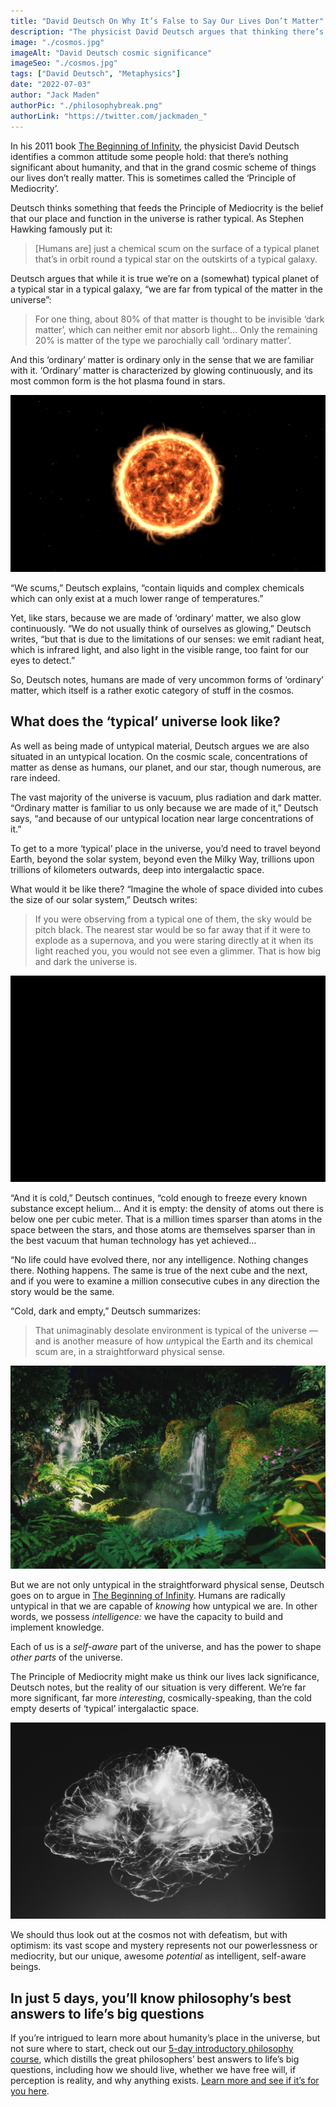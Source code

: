 ```yaml
---
title: "David Deutsch On Why It’s False to Say Our Lives Don’t Matter"
description: "The physicist David Deutsch argues that thinking there’s nothing significant about our existences ‘in the cosmic scheme of things’ is not just damaging, it’s completely false."
image: "./cosmos.jpg"
imageAlt: "David Deutsch cosmic significance"
imageSeo: "./cosmos.jpg"
tags: ["David Deutsch", "Metaphysics"]
date: "2022-07-03"
author: "Jack Maden"
authorPic: "./philosophybreak.png"
authorLink: "https://twitter.com/jackmaden_"
---
```


<span class="big-letter">I</span>n his 2011 book <a target="_blank" rel="noopener noreferrer sponsored" href="http://www.amazon.com/Beginning-Infinity-Explanations-Transform-World/dp/0143121359?_encoding=UTF8&qid=1656843831&sr=8-1&linkCode=ll1&tag=philosophybre-20&linkId=07514655ee7ba73a83de819f2e487203&language=en_US&ref_=as_li_ss_tl">The Beginning of Infinity</a>, the physicist David Deutsch identifies a common attitude some people hold: that there’s nothing significant about humanity, and that in the grand cosmic scheme of things our lives don’t really matter. This is sometimes called the ‘Principle of Mediocrity’.

Deutsch thinks something that feeds the Principle of Mediocrity is the belief that our place and function in the universe is rather typical. As Stephen Hawking famously put it: 

>[Humans are] just a chemical scum on the surface of a typical planet that’s in orbit round a typical star on the outskirts of a typical galaxy. 

Deutsch argues that while it is true we’re on a (somewhat) typical planet of a typical star in a typical galaxy, “we are far from typical of the matter in the universe”:
 
>For one thing, about 80% of that matter is thought to be invisible ‘dark matter’, which can neither emit nor absorb light… Only the remaining 20% is matter of the type we parochially call ‘ordinary matter’. 

And this ‘ordinary’ matter is ordinary only in the sense that we are familiar with it. ‘Ordinary’ matter is characterized by glowing continuously, and its most common form is the hot plasma found in stars. 

![the sun](./sun.jpg "The bulk of ‘ordinary’ matter ― which accounts for only around 20% of the matter in the universe ― is found in the form of hot plasma in stars, and glows continuously.")

“We scums,” Deutsch explains, “contain liquids and complex chemicals which can only exist at a much lower range of temperatures.” 

Yet, like stars, because we are made of ‘ordinary’ matter, we also glow continuously. “We do not usually think of ourselves as glowing,” Deutsch writes, “but that is due to the limitations of our senses: we emit radiant heat, which is infrared light, and also light in the visible range, too faint for our eyes to detect.”

So, Deutsch notes, humans are made of very uncommon forms of ‘ordinary’ matter, which itself is a rather exotic category of stuff in the cosmos.

## What does the ‘typical’ universe look like?

<span class="big-letter">A</span>s well as being made of untypical material, Deutsch argues we are also situated in an untypical location. On the cosmic scale, concentrations of matter as dense as humans, our planet, and our star, though numerous, are rare indeed. 

The vast majority of the universe is vacuum, plus radiation and dark matter. “Ordinary matter is familiar to us only because we are made of it,” Deutsch says, “and because of our untypical location near large concentrations of it.”    

To get to a more ‘typical’ place in the universe, you’d need to travel beyond Earth, beyond the solar system, beyond even the Milky Way, trillions upon trillions of kilometers outwards, deep into intergalactic space. 

What would it be like there? “Imagine the whole of space divided into cubes the size of our solar system,” Deutsch writes: 

>If you were observing from a typical one of them, the sky would be pitch black. The nearest star would be so far away that if it were to explode as a supernova, and you were staring directly at it when its light reached you, you would not see even a glimmer. That is how big and dark the universe is. 

![intergalactic space](./black.png "The view from a typical slice of intergalactic space.")

“And it is cold,” Deutsch continues, “cold enough to freeze every known substance except helium… And it is empty: the density of atoms out there is below one per cubic meter. That is a million times sparser than atoms in the space between the stars, and those atoms are themselves sparser than in the best vacuum that human technology has yet achieved… 

“No life could have evolved there, nor any intelligence. Nothing changes there. Nothing happens. The same is true of the next cube and the next, and if you were to examine a million consecutive cubes in any direction the story would be the same.

“Cold, dark and empty,” Deutsch summarizes: 

>That unimaginably desolate environment is typical of the universe ― and is another measure of how <i>un</i>typical the Earth and its chemical scum are, in a straightforward physical sense. 

![jungle](./jungle.jpg "Earth: a staggeringly exotic density and arrangement of matter.")

But we are not only untypical in the straightforward physical sense, Deutsch goes on to argue in <a target="_blank" rel="noopener noreferrer sponsored" href="http://www.amazon.com/Beginning-Infinity-Explanations-Transform-World/dp/0143121359?_encoding=UTF8&qid=1656843831&sr=8-1&linkCode=ll1&tag=philosophybre-20&linkId=07514655ee7ba73a83de819f2e487203&language=en_US&ref_=as_li_ss_tl">The Beginning of Infinity</a>. Humans are radically untypical in that we are capable of _knowing_ how untypical we are. In other words, we possess _intelligence:_ we have the capacity to build and implement knowledge. 

Each of us is a _self-aware_ part of the universe, and has the power to shape _other parts_ of the universe. 

The Principle of Mediocrity might make us think our lives lack significance, Deutsch notes, but the reality of our situation is very different. We’re far more significant, far more _interesting_, cosmically-speaking, than the cold empty deserts of ‘typical’ intergalactic space. 

![brain](./brain.jpg "The human brain: the most exotic arrangement of matter in the known universe.")

We should thus look out at the cosmos not with defeatism, but with optimism: its vast scope and mystery represents not our powerlessness or mediocrity, but our unique, awesome _potential_ as intelligent, self-aware beings. 

## In just 5 days, you’ll know philosophy’s best answers to life’s big questions

<span class="big-letter">I</span>f you’re intrigued to learn more about humanity’s place in the universe, but not sure where to start, check out our [5-day introductory philosophy course](/lifes-big-questions), which distills the great philosophers’ best answers to life’s big questions, including how we should live, whether we have free will, if perception is reality, and why anything exists. [Learn more and see if it’s for you here](/lifes-big-questions).
